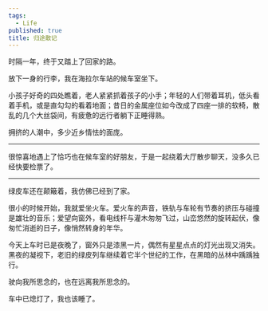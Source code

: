 ```yaml
---
tags:
  - Life
published: true
title: 归途散记
---
```


时隔一年，终于又踏上了回家的路。


放下一身的行李，我在海拉尔车站的候车室坐下。


小孩子好奇的四处瞧着，老人紧紧抓着孩子的小手；年轻的人们带着耳机，低头看着手机，或是直勾勾的看着地面；昔日的金属座位如今改成了四座一排的软椅，散乱的几个大丝袋间，有疲惫的远行者躺下正睡得熟。


拥挤的人潮中，多少近乡情怯的面庞。

---

很惊喜地遇上了恰巧也在候车室的好朋友，于是一起绕着大厅散步聊天，没多久已经快要检票了。

---

绿皮车还在颠簸着，我仿佛已经到了家。


很小的时候开始，我就爱坐火车。爱火车的声音，铁轨与车轮有节奏的挤压与碰撞是雄壮的音乐；爱望向窗外，看电线杆与灌木匆匆飞过，山峦悠然的旋转起伏，像匆忙消逝的日子，像悄然转身的年华。

今天上车时已是夜晚了，窗外只是漆黑一片，偶然有星星点点的灯光出现又消失。黑夜的凝视下，老旧的绿皮列车继续着它半个世纪的工作，在黑暗的丛林中踽踽独行。

驶向我所思念的，也在远离我所思念的。


车中已熄灯了，我也该睡了。

